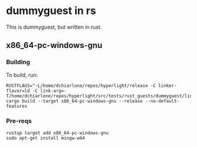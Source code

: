 # dummyguest in rs

This is dummyguest, but written in rust.

## x86_64-pc-windows-gnu

### Building

To build, run:

```
RUSTFLAGS="-L/home/dchiarlone/repos/hyperlight/release -C linker-flavor=ld -C link-arg=-T/home/dchiarlone/repos/hyperlight/src/tests/rust_guests/dummyguest/linker_script.ld" cargo build --target x86_64-pc-windows-gnu --release --no-default-features
```

### Pre-reqs

```
rustup target add x86_64-pc-windows-gnu
sudo apt-get install mingw-w64
```